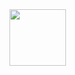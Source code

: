 <div id="header" align="center">
  <img src="https://media.giphy.com/media/l41lVsYDBC0UVQJCE/giphy.gif" width="100"/>
  <img src="https://komarev.com/ghpvc/?username=denis-adidas" alt=""/>
</div>

<!--
**denis-adidas/denis-adidas** is a ✨ _special_ ✨ repository because its `README.md` (this file) appears on your GitHub profile.

Here are some ideas to get you started:

- 🔭 I’m currently working on ...
- 🌱 I’m currently learning ...
- 👯 I’m looking to collaborate on ...
- 🤔 I’m looking for help with ...
- 💬 Ask me about ...
- 📫 How to reach me: ...
- 😄 Pronouns: ...
- ⚡ Fun fact: ...
-->
